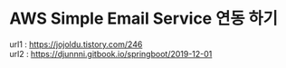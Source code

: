 # AWS Simple Email Service 연동 하기

url1 : https://jojoldu.tistory.com/246
<br>
url2 : https://djunnni.gitbook.io/springboot/2019-12-01
